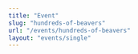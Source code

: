 ```yaml
---
title: "Event"
slug: "hundreds-of-beavers"
url: "/events/hundreds-of-beavers"
layout: "events/single"
---
```

